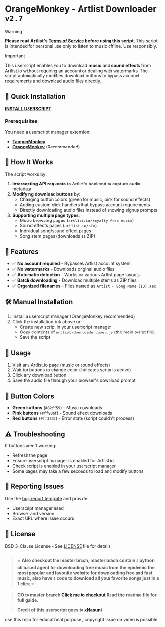 # OrangeMonkey - Artlist Downloader **`v2.7`**

> [!WARNING]
> **Please read Artlist's [Terms of Service](https://artlist.io/help-center/privacy-terms/terms-of-use/) before using this script.**
> This script is intended for personal use only to listen to music offline. Use responsibly.

> [!IMPORTANT]
> This userscript enables you to download **music** and **sound effects** from Artlist.io without requiring an account or dealing with watermarks. The script automatically modifies download buttons to bypass account requirements and download audio files directly.

## 🚀 Quick Installation

[**INSTALL USERSCRIPT**](https://github.com/sulmanfarooqq/OrangeMonkey/raw/main/artlist-downloader.user.js)

### Prerequisites
You need a userscript manager extension:

- **[TamperMonkey](https://chromewebstore.google.com/detail/tampermonkey/dhdgffkkebhmkfjojejmpbldmpobfkfo)**
- **[OrangeMonkey](https://chromewebstore.google.com/detail/orangemonkey/ekmeppjgajofkpiofbebgcbohbmfldaf)** (Recommended)

## 📖 How It Works

The script works by:

1. **Intercepting API requests** to Artlist's backend to capture audio metadata
2. **Modifying download buttons** by:
   - Changing button colors (green for music, pink for sound effects)
   - Adding custom click handlers that bypass account requirements
   - Directly downloading audio files instead of showing signup prompts
3. **Supporting multiple page types**:
   - Music browsing pages (`artlist.io/royalty-free-music`)
   - Sound effects pages (`artlist.io/sfx`)
   - Individual song/sound effect pages
   - Song stem pages (downloads as ZIP)

## 🎯 Features

- ✅ **No account required** - Bypasses Artlist account system
- ✅ **No watermarks** - Downloads original audio files
- ✅ **Automatic detection** - Works on various Artlist page layouts
- ✅ **Batch downloading** - Download multiple stems as ZIP files
- ✅ **Organized filenames** - Files named as `Artist - Song Name (ID).aac`

## 🛠️ Manual Installation

1. Install a userscript manager (OrangeMonkey recommended)
2. Click the installation link above or:
   - Create new script in your userscript manager
   - Copy contents of `artlist-downloader.user.js` (the main script file)
   - Save the script

## 🔧 Usage

1. Visit any Artlist.io page (music or sound effects)
2. Wait for buttons to change color (indicates script is active)
3. Click any download button
4. Save the audio file through your browser's download prompt

## 🎨 Button Colors

- **Green buttons** (`#82ff59`) - Music downloads
- **Pink buttons** (`#ff90bf`) - Sound effect downloads  
- **Red buttons** (`#ff3333`) - Error state (script couldn't process)

## ⚠️ Troubleshooting

If buttons aren't working:
- Refresh the page
- Ensure userscript manager is enabled for Artlist.io
- Check script is enabled in your userscript manager
- Some pages may take a few seconds to load and modify buttons

## 🐛 Reporting Issues

Use the [bug report template](.github/ISSUE_TEMPLATE/bug-report.md) and provide:
- Userscript manager used
- Browser and version
- Exact URL where issue occurs

## 📄 License

BSD 3-Clause License - See [LICENSE](LICENSE) file for details.

---

> ⭐ **Also checkout the master brach, master brach contain a python cli based agent for downloading free music from the epidemic the most popular and favouite website for downloading free and fast music, also have a code to download all your favorite songs just in a 1 click** ⭐


> **GO to master branch [Click me to checkout](https://github.com/sulmanfarooqq/OrangeMonkey/tree/master) Read the readme file for full guide.**

> **Credit of this userscript goes to [xNasuni](https://github.com/xNasuni/artlist-downloader)**

use this repo for educational purpose , copyright issue on video is possible 
